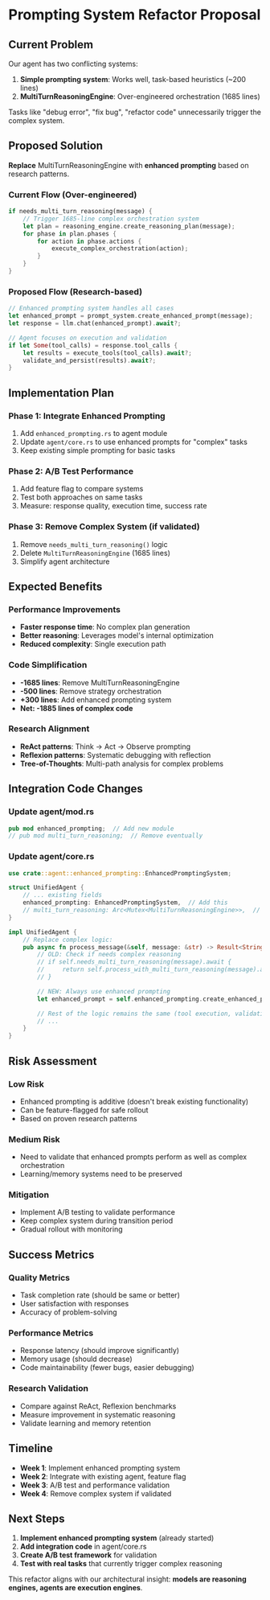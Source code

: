 # Prompting System Refactor Proposal

## Current Problem

Our agent has two conflicting systems:
1. **Simple prompting system**: Works well, task-based heuristics (~200 lines)
2. **MultiTurnReasoningEngine**: Over-engineered orchestration (1685 lines)

Tasks like "debug error", "fix bug", "refactor code" unnecessarily trigger the complex system.

## Proposed Solution

**Replace** MultiTurnReasoningEngine with **enhanced prompting** based on research patterns.

### Current Flow (Over-engineered)
```rust
if needs_multi_turn_reasoning(message) {
    // Trigger 1685-line complex orchestration system
    let plan = reasoning_engine.create_reasoning_plan(message);
    for phase in plan.phases {
        for action in phase.actions {
            execute_complex_orchestration(action);
        }
    }
}
```

### Proposed Flow (Research-based)
```rust
// Enhanced prompting system handles all cases
let enhanced_prompt = prompt_system.create_enhanced_prompt(message);
let response = llm.chat(enhanced_prompt).await?;

// Agent focuses on execution and validation
if let Some(tool_calls) = response.tool_calls {
    let results = execute_tools(tool_calls).await?;
    validate_and_persist(results).await?;
}
```

## Implementation Plan

### Phase 1: Integrate Enhanced Prompting
1. Add `enhanced_prompting.rs` to agent module
2. Update `agent/core.rs` to use enhanced prompts for "complex" tasks
3. Keep existing simple prompting for basic tasks

### Phase 2: A/B Test Performance
1. Add feature flag to compare systems
2. Test both approaches on same tasks
3. Measure: response quality, execution time, success rate

### Phase 3: Remove Complex System (if validated)
1. Remove `needs_multi_turn_reasoning()` logic
2. Delete `MultiTurnReasoningEngine` (1685 lines)
3. Simplify agent architecture

## Expected Benefits

### Performance Improvements
- **Faster response time**: No complex plan generation
- **Better reasoning**: Leverages model's internal optimization
- **Reduced complexity**: Single execution path

### Code Simplification
- **-1685 lines**: Remove MultiTurnReasoningEngine
- **-500 lines**: Remove strategy orchestration
- **+300 lines**: Add enhanced prompting system
- **Net: -1885 lines of complex code**

### Research Alignment
- **ReAct patterns**: Think → Act → Observe prompting
- **Reflexion patterns**: Systematic debugging with reflection
- **Tree-of-Thoughts**: Multi-path analysis for complex problems

## Integration Code Changes

### Update agent/mod.rs
```rust
pub mod enhanced_prompting;  // Add new module
// pub mod multi_turn_reasoning;  // Remove eventually
```

### Update agent/core.rs
```rust
use crate::agent::enhanced_prompting::EnhancedPromptingSystem;

struct UnifiedAgent {
    // ... existing fields
    enhanced_prompting: EnhancedPromptingSystem,  // Add this
    // multi_turn_reasoning: Arc<Mutex<MultiTurnReasoningEngine>>,  // Remove eventually
}

impl UnifiedAgent {
    // Replace complex logic:
    pub async fn process_message(&self, message: &str) -> Result<String> {
        // OLD: Check if needs complex reasoning
        // if self.needs_multi_turn_reasoning(message).await {
        //     return self.process_with_multi_turn_reasoning(message).await;
        // }

        // NEW: Always use enhanced prompting
        let enhanced_prompt = self.enhanced_prompting.create_enhanced_prompt(message);

        // Rest of the logic remains the same (tool execution, validation)
        // ...
    }
}
```

## Risk Assessment

### Low Risk
- Enhanced prompting is additive (doesn't break existing functionality)
- Can be feature-flagged for safe rollout
- Based on proven research patterns

### Medium Risk
- Need to validate that enhanced prompts perform as well as complex orchestration
- Learning/memory systems need to be preserved

### Mitigation
- Implement A/B testing to validate performance
- Keep complex system during transition period
- Gradual rollout with monitoring

## Success Metrics

### Quality Metrics
- Task completion rate (should be same or better)
- User satisfaction with responses
- Accuracy of problem-solving

### Performance Metrics
- Response latency (should improve significantly)
- Memory usage (should decrease)
- Code maintainability (fewer bugs, easier debugging)

### Research Validation
- Compare against ReAct, Reflexion benchmarks
- Measure improvement in systematic reasoning
- Validate learning and memory retention

## Timeline

- **Week 1**: Implement enhanced prompting system
- **Week 2**: Integrate with existing agent, feature flag
- **Week 3**: A/B test and performance validation
- **Week 4**: Remove complex system if validated

## Next Steps

1. **Implement enhanced prompting system** (already started)
2. **Add integration code** in agent/core.rs
3. **Create A/B test framework** for validation
4. **Test with real tasks** that currently trigger complex reasoning

This refactor aligns with our architectural insight: **models are reasoning engines, agents are execution engines**.